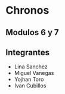 # Chronos
## Modulos 6 y 7
## Integrantes
- Lina Sanchez
- Miguel Vanegas
- Yojhan Toro 
- Ivan Cubillos  
    
  
